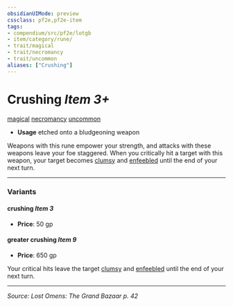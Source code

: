 ```yaml
---
obsidianUIMode: preview
cssclass: pf2e,pf2e-item
tags:
- compendium/src/pf2e/lotgb
- item/category/rune/
- trait/magical
- trait/necromancy
- trait/uncommon
aliases: ["Crushing"]
---
```

# Crushing *Item 3+*  
[magical](magical.md "Magical Item Trait")  [necromancy](necromancy.md "Necromancy School Trait")  [uncommon](uncommon.md "Uncommon Rarity Trait")  

- **Usage** etched onto a bludgeoning weapon

Weapons with this rune empower your strength, and attacks with these weapons leave your foe staggered. When you critically hit a target with this weapon, your target becomes [clumsy](conditions.md#Clumsy) and [enfeebled](conditions.md#Enfeebled) until the end of your next turn.

---

### Variants

#### crushing *Item 3*

- **Price**: 50 gp

#### greater crushing *Item 9*

- **Price**: 650 gp

Your critical hits leave the target [clumsy](conditions.md#Clumsy) and [enfeebled](conditions.md#Enfeebled) until the end of your next turn.

---
*Source: Lost Omens: The Grand Bazaar p. 42*